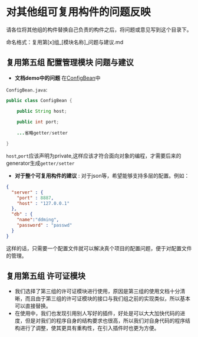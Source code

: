 # 对其他组可复用构件的问题反映

请各位将其他组的构件替换自己负责的构件之后，将问题或意见写到这个目录下。

命名格式：复用第[x]组\_[模块名称]\_问题与建议.md

## 复用第五组 配置管理模块 问题与建议

- **文档demo中的问题** 在[ConfigBean](https://github.com/SummerWish/TahitiConfigManager)中
 
`ConfigBean.java`:

```java
public class ConfigBean {

    public String host;
    
    public int port;
    
    ...省略getter/setter

}
```

`host`,`port`应该声明为private,这样应该才符合面向对象的编程，才需要后来的generator生成`getter/setter`

- **对于整个可复用构件的建议** : 对于json等，希望能够支持多层的配置。例如：

```json
{
  "server" : {
    "port" : 8887,
    "host" : "127.0.0.1"
  },
  "db" : {
    "name":"ddming",
    "password" : "passwd"
  }
}

```

这样的话，只需要一个配置文件就可以解决真个项目的配置问题，便于对配置文件的管理。
## 复用第五组 许可证模块 
* 我们选择了第三组的许可证模块进行使用，原因是第三组的使用文档十分清晰，而且由于第三组的许可证模块的接口与我们组之前的实现类似，所以基本可以直接替换。
* 在使用中，我们也发现引用别人写好的插件，好处是可以大大加快代码的进度，但是对我们的程序自身的结构要求也很高，所以我们对自身代码的程序结构进行了调整，使其更具有重构性，在引入插件时也更为方便。


